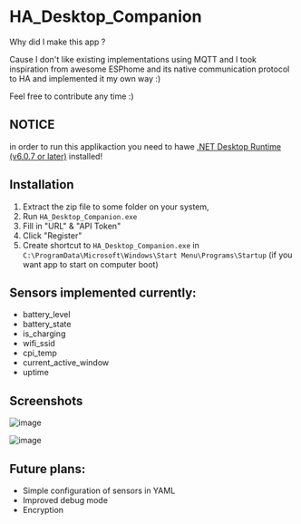 # HA_Desktop_Companion
Why did I make this app ? 

Cause I don't like existing implementations using MQTT and I took inspiration from awesome ESPhome and its native communication protocol to HA and implemented it my own way :)

Feel free to contribute any time :)

## NOTICE
in order to run this applikaction you need to hawe [.NET Desktop Runtime (v6.0.7 or later)](https://download.visualstudio.microsoft.com/download/pr/b4a17a47-2fe8-498d-b817-30ad2e23f413/00020402af25ba40990c6cc3db5cb270/windowsdesktop-runtime-6.0.8-win-x64.exe) installed!

## Installation
1) Extract the zip file to some folder on your system, 
2) Run `HA_Desktop_Companion.exe`
3) Fill in "URL" & "API Token"
4) Click "Register"
2) Create shortcut to `HA_Desktop_Companion.exe` in `C:\ProgramData\Microsoft\Windows\Start Menu\Programs\Startup` (if you want app to start on computer boot)

## Sensors implemented currently:
- battery_level
- battery_state
- is_charging
- wifi_ssid
- cpi_temp
- current_active_window
- uptime

## Screenshots

![image](https://user-images.githubusercontent.com/22167469/184820849-c2932b91-a4ee-4c0d-a220-58ab01444c29.png)

![image](https://user-images.githubusercontent.com/22167469/184820793-09eac437-ff73-4015-b2e6-9dcf952bcafe.png)


## Future plans:
- Simple configuration of sensors in YAML
- Improved debug mode
- Encryption
